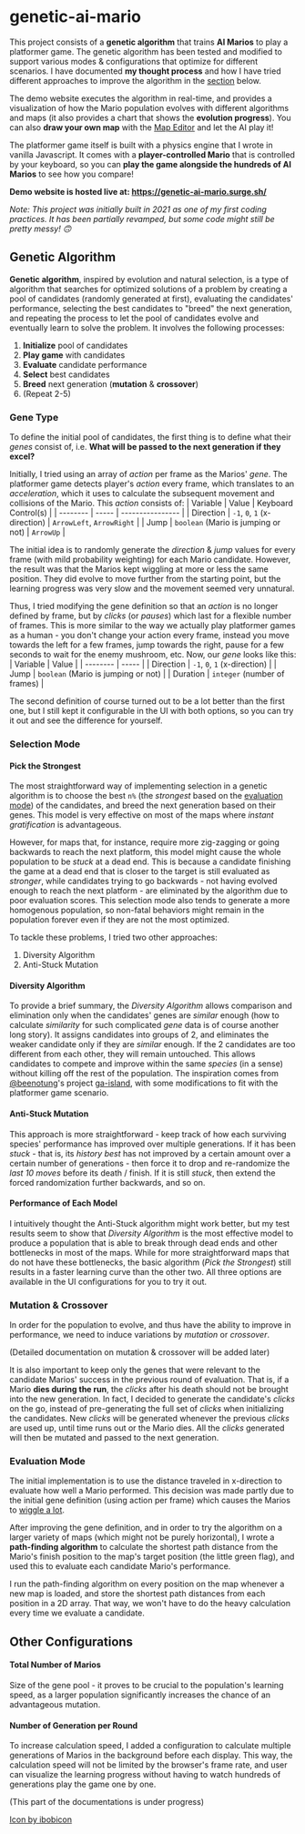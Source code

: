 # genetic-ai-mario
This project consists of a **genetic algorithm** that trains **AI Marios** to play a platformer game. The genetic algorithm has been tested and modified to support various modes & configurations that optimize for different scenarios. I have documented **my thought process** and how I have tried different approaches to improve the algorithm in the [section](#genetic-algorithm) below.

The demo website executes the algorithm in real-time, and provides a visualization of how the Mario population evolves with different algorithms and maps (it also provides a chart that shows the **evolution progress**). You can also **draw your own map** with the [Map Editor](https://genetic-ai-mario.surge.sh/draw.html) and let the AI play it!

The platformer game itself is built with a physics engine that I wrote in vanilla Javascript. It comes with a **player-controlled Mario** that is controlled by your keyboard, so you can **play the game alongside the hundreds of AI Marios** to see how you compare!

**Demo website is hosted live at: https://genetic-ai-mario.surge.sh/**

*Note: This project was initially built in 2021 as one of my first coding practices. It has been partially revamped, but some code might still be pretty messy! 🙃*

## Genetic Algorithm
**Genetic algorithm**, inspired by evolution and natural selection, is a type of algorithm that searches for optimized solutions of a problem by creating a pool of candidates (randomly generated at first), evaluating the candidates' performance, selecting the best candidates to "breed" the next generation, and repeating the process to let the pool of candidates evolve and eventually learn to solve the problem. It involves the following processes:

1. **Initialize** pool of candidates
2. **Play game** with candidates
3. **Evaluate** candidate performance
4. **Select** best candidates
5. **Breed** next generation (**mutation** & **crossover**)
6. (Repeat 2-5)

### Gene Type
To define the initial pool of candidates, the first thing is to define what their *genes* consist of, i.e. **What will be passed to the next generation if they excel?**

Initially, I tried using an array of *action* per frame as the Marios' *gene*. The platformer game detects player's *action* every frame, which translates to an *acceleration*, which it uses to calculate the subsequent movement and collisions of the Mario. This *action* consists of:
| Variable | Value | Keyboard Control(s) |
| -------- | ----- | ---------------- |
| Direction | `-1`, `0`, `1` (x-direction) | `ArrowLeft`, `ArrowRight` |
| Jump | `boolean` (Mario is jumping or not) | `ArrowUp` |

The initial idea is to randomly generate the *direction* & *jump* values for every frame (with mild probability weighting) for each Mario candidate. However, the result was that the Marios kept wiggling at more or less the same position. They did evolve to move further from the starting point, but the learning progress was very slow and the movement seemed very unnatural.

Thus, I tried modifying the gene definition so that an *action* is no longer defined by frame, but by *clicks* (or *pauses*) which last for a flexible number of frames. This is more similar to the way we actually play platformer games as a human - you don't change your action every frame, instead you move towards the left for a few frames, jump towards the right, pause for a few seconds to wait for the enemy mushroom, etc. Now, our *gene* looks like this:
| Variable | Value |
| -------- | ----- |
| Direction | `-1`, `0`, `1` (x-direction) |
| Jump | `boolean` (Mario is jumping or not) |
| Duration | `integer` (number of frames) |

The second definition of course turned out to be a lot better than the first one, but I still kept it configurable in the UI with both options, so you can try it out and see the difference for yourself.

### Selection Mode

#### Pick the Strongest
The most straightforward way of implementing selection in a genetic algorithm is to choose the best `n%` (the *strongest* based on the [evaluation mode](#evaluation-mode)) of the candidates, and breed the next generation based on their genes. This model is very effective on most of the maps where *instant gratification* is advantageous.

However, for maps that, for instance, require more zig-zagging or going backwards to reach the next platform, this model might cause the whole population to be *stuck* at a dead end. This is because a candidate finishing the game at a dead end that is closer to the target is still evaluated as *stronger*, while candidates trying to go backwards - not having evolved enough to reach the next platform - are eliminated by the algorithm due to poor evaluation scores. This selection mode also tends to generate a more homogenous population, so non-fatal behaviors might remain in the population forever even if they are not the most optimized.

To tackle these problems, I tried two other approaches:
1. Diversity Algorithm
2. Anti-Stuck Mutation

#### Diversity Algorithm
To provide a brief summary, the *Diversity Algorithm* allows comparison and elimination only when the candidates' genes are *similar* enough (how to calculate *similarity* for such complicated *gene* data is of course another long story). It assigns candidates into groups of 2, and eliminates the weaker candidate only if they are *similar* enough. If the 2 candidates are too different from each other, they will remain untouched. This allows candidates to compete and improve within the same *species* (in a sense) without killing off the rest of the population. The inspiration comes from [@beenotung](https://github.com/beenotung)'s project [ga-island](https://github.com/beenotung/ga-island), with some modifications to fit with the platformer game scenario.

#### Anti-Stuck Mutation
This approach is more straightforward - keep track of how each surviving species' performance has improved over multiple generations. If it has been *stuck* - that is, its *history best* has not improved by a certain amount over a certain number of generations - then force it to drop and re-randomize the *last 10 moves* before its death / finish. If it is still *stuck*, then extend the forced randomization further backwards, and so on.

#### Performance of Each Model
I intuitively thought the Anti-Stuck algorithm might work better, but my test results seem to show that *Diversity Algorithm* is the most effective model to produce a population that is able to break through dead ends and other bottlenecks in most of the maps. While for more straightforward maps that do not have these bottlenecks, the basic algorithm (*Pick the Strongest*) still results in a faster learning curve than the other two. All three options are available in the UI configurations for you to try it out.

### Mutation & Crossover
In order for the population to evolve, and thus have the ability to improve in performance, we need to induce variations by *mutation* or *crossover*.

(Detailed documentation on mutation & crossover will be added later)

It is also important to keep only the genes that were relevant to the candidate Marios' success in the previous round of evaluation. That is, if a Mario **dies during the run**, the *clicks* after his death should not be brought into the new generation. In fact, I decided to generate the candidate's *clicks* on the go, instead of pre-generating the full set of *clicks* when initializing the candidates. New *clicks* will be generated whenever the previous *clicks* are used up, until time runs out or the Mario dies. All the *clicks* generated will then be mutated and passed to the next generation.

### Evaluation Mode
The initial implementation is to use the distance traveled in x-direction to evaluate how well a Mario performed. This decision was made partly due to the initial gene definition (using action per frame) which causes the Marios to [wiggle a lot](#gene-type).

After improving the gene definition, and in order to try the algorithm on a larger variety of maps (which might not be purely horizontal), I wrote a **path-finding algorithm** to calculate the shortest path distance from the Mario's finish position to the map's target position (the little green flag), and used this to evaluate each candidate Mario's performance.

I run the path-finding algorithm on every position on the map whenever a new map is loaded, and store the shortest path distances from each position in a 2D array. That way, we won't have to do the heavy calculation every time we evaluate a candidate.

## Other Configurations
#### Total Number of Marios
Size of the gene pool - it proves to be crucial to the population's learning speed, as a larger population significantly increases the chance of an advantageous mutation.

#### Number of Generation per Round
To increase calculation speed, I added a configuration to calculate multiple generations of Marios in the background before each display. This way, the calculation speed will not be limited by the browser's frame rate, and user can visualize the learning progress without having to watch hundreds of generations play the game one by one.

(This part of the documentations is under progress)

<a href="https://www.freepik.com/search?format=search&last_filter=query&last_value=line+chart&query=line+chart&sort=relevance&type=icon">Icon by ibobicon</a>